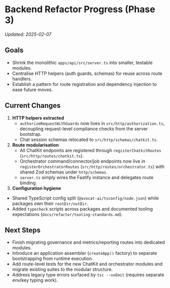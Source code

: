 # Backend Refactor Progress (Phase 3)

_Updated: 2025-02-07_

## Goals
- Shrink the monolithic `apps/api/src/server.ts` into smaller, testable modules.
- Centralise HTTP helpers (auth guards, schemas) for reuse across route handlers.
- Establish a pattern for route registration and dependency injection to ease future moves.

## Current Changes
1. **HTTP helpers extracted**
   - `authorizeRequestWithGuards` now lives in `src/http/authorization.ts`, decoupling request-level compliance checks from the server bootstrap.
   - Chat session schemas relocated to `src/http/schemas/chatkit.ts`.
2. **Route modularisation**
   - All ChatKit endpoints are registered through `registerChatkitRoutes` (`src/http/routes/chatkit.ts`).
   - Orchestrator command/connector/job endpoints now live in `registerOrchestratorRoutes` (`src/http/routes/orchestrator.ts`) with shared Zod schemas under `http/schemas`.
   - `server.ts` simply wires the Fastify instance and delegates route binding.
3. **Configuration hygiene**
  - Shared TypeScript config split (`@avocat-ai/tsconfig/node.json`) while packages own their `rootDir/outDir`.
   - Added `typecheck` scripts across packages and documented tooling expectations (`docs/refactor/tooling-standards.md`).

## Next Steps
- Finish migrating governance and metrics/reporting routes into dedicated modules.
- Introduce an application assembler (`createApp()` factory) to separate bootstrapping from runtime execution.
- Add route-level tests for the new ChatKit and orchestrator modules and migrate existing suites to the modular structure.
- Address legacy type errors surfaced by `tsc --noEmit` (requires separate env/key typing work).
